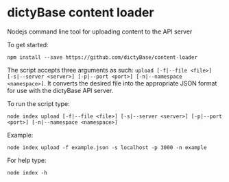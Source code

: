 # dictyBase content loader
Nodejs command line tool for uploading content to the API server

To get started:

```
npm install --save https://github.com/dictyBase/content-loader
```

The script accepts three arguments as such: `upload [-f|--file <file>]  [-s|--server <server>] [-p|--port <port>] [-n|--namespace <namespace>]`. It converts the desired file into the appropriate JSON format for use with the dictyBase API server.

To run the script type:

```
node index upload [-f|--file <file>] [-s|--server <server>] [-p|--port <port>] [-n|--namespace <namespace>]
```

Example:

```
node index upload -f example.json -s localhost -p 3000 -n example
```

For help type:

```
node index -h
```
